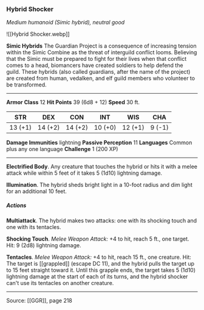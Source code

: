 ### Hybrid Shocker
_Medium humanoid (Simic hybrid), neutral good_

![[Hybrid Shocker.webp]]

**Simic Hybrids** The Guardian Project is a consequence of increasing tension within the Simic Combine as the threat of interguild conflict looms. Believing that the Simic must be prepared to fight for their lives when that conflict comes to a head, biomancers have created soldiers to help defend the guild. These hybrids (also called guardians, after the name of the project) are created from human, vedalken, and elf guild members who volunteer to be transformed.






---

**Armor Class** 12
**Hit Points** 39 (6d8 + 12)
**Speed** 30 ft.

| STR     | DEX     | CON     | INT     | WIS     | CHA     |
|---------|---------|---------|---------|---------|---------|
| 13 (+1) | 14 (+2) | 14 (+2) | 10 (+0) | 12 (+1) | 9 (-1) |

**Damage Immunities** lightning
**Passive Perception** 11
**Languages** Common plus any one language
**Challenge** 1 (200 XP)

---

**Electrified Body**. Any creature that touches the hybrid or hits it with a melee attack while within 5 feet of it takes 5 (1d10) lightning damage.

**Illumination**. The hybrid sheds bright light in a 10-foot radius and dim light for an additional 10 feet.

##### Actions
**Multiattack**. The hybrid makes two attacks: one with its shocking touch and one with its tentacles.

**Shocking Touch**. _Melee Weapon Attack:_ +4 to hit, reach 5 ft., one target. Hit: 9 (2d8) lightning damage.

**Tentacles**. _Melee Weapon Attack:_ +4 to hit, reach 15 ft., one creature. Hit: The target is [[grappled]] (escape DC 11), and the hybrid pulls the target up to 15 feet straight toward it. Until this grapple ends, the target takes 5 (1d10) lightning damage at the start of each of its turns, and the hybrid shocker can't use its tentacles on another creature.


---

Source: [[GGR]], page 218